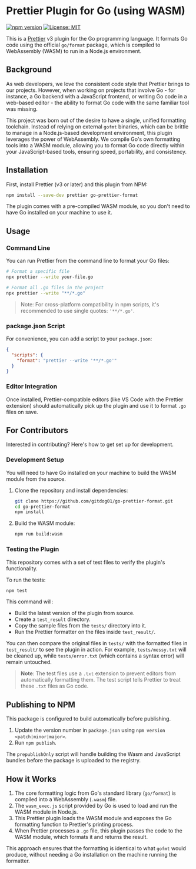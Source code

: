 # Prettier Plugin for Go (using WASM)

[![npm version](https://img.shields.io/npm/v/go-prettier-format.svg)](https://www.npmjs.com/package/go-prettier-format)
[![License: MIT](https://img.shields.io/badge/License-MIT-yellow.svg)](https://opensource.org/licenses/MIT)

This is a [Prettier](https://prettier.io/) v3 plugin for the Go programming language. It formats Go code using the official `go/format` package, which is compiled to WebAssembly (WASM) to run in a Node.js environment.

## Background

As web developers, we love the consistent code style that Prettier brings to our projects. However, when working on projects that involve Go - for instance, a Go backend with a JavaScript frontend, or writing Go code in a web-based editor - the ability to format Go code with the same familiar tool was missing.

This project was born out of the desire to have a single, unified formatting toolchain. Instead of relying on external `gofmt` binaries, which can be brittle to manage in a Node.js-based development environment, this plugin leverages the power of WebAssembly. We compile Go's own formatting tools into a WASM module, allowing you to format Go code directly within your JavaScript-based tools, ensuring speed, portability, and consistency.

## Installation

First, install Prettier (v3 or later) and this plugin from NPM:

```bash
npm install --save-dev prettier go-prettier-format
```

The plugin comes with a pre-compiled WASM module, so you don't need to have Go installed on your machine to use it.

## Usage

### Command Line

You can run Prettier from the command line to format your Go files:

```bash
# Format a specific file
npx prettier --write your-file.go

# Format all .go files in the project
npx prettier --write "**/*.go"
```

> Note: For cross-platform compatibility in npm scripts, it's recommended to use single quotes: `'**/*.go'`.

### package.json Script

For convenience, you can add a script to your `package.json`:

```json
{
  "scripts": {
    "format": "prettier --write '**/*.go'"
  }
}
```

### Editor Integration

Once installed, Prettier-compatible editors (like VS Code with the Prettier extension) should automatically pick up the plugin and use it to format `.go` files on save.

## For Contributors

Interested in contributing? Here's how to get set up for development.

### Development Setup

You will need to have Go installed on your machine to build the WASM module from the source.

1.  Clone the repository and install dependencies:
    ```bash
    git clone https://github.com/gitdog01/go-prettier-format.git
    cd go-prettier-format
    npm install
    ```

2.  Build the WASM module:
    ```bash
    npm run build:wasm
    ```

### Testing the Plugin

This repository comes with a set of test files to verify the plugin's functionality.

To run the tests:

```bash
npm test
```

This command will:
- Build the latest version of the plugin from source.
- Create a `test_result` directory.
- Copy the sample files from the `tests/` directory into it.
- Run the Prettier formatter on the files inside `test_result/`.

You can then compare the original files in `tests/` with the formatted files in `test_result/` to see the plugin in action. For example, `tests/messy.txt` will be cleaned up, while `tests/error.txt` (which contains a syntax error) will remain untouched.

> **Note**: The test files use a `.txt` extension to prevent editors from automatically formatting them. The test script tells Prettier to treat these `.txt` files as Go code.

## Publishing to NPM

This package is configured to build automatically before publishing.

1.  Update the version number in `package.json` using `npm version <patch|minor|major>`.
2.  Run `npm publish`.

The `prepublishOnly` script will handle building the Wasm and JavaScript bundles before the package is uploaded to the registry.

## How it Works

1.  The core formatting logic from Go's standard library (`go/format`) is compiled into a WebAssembly (`.wasm`) file.
2.  The `wasm_exec.js` script provided by Go is used to load and run the WASM module in Node.js.
3.  This Prettier plugin loads the WASM module and exposes the Go formatting function to Prettier's printing process.
4.  When Prettier processes a `.go` file, this plugin passes the code to the WASM module, which formats it and returns the result.

This approach ensures that the formatting is identical to what `gofmt` would produce, without needing a Go installation on the machine running the formatter.
